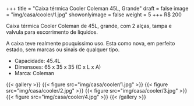 +++
title = "Caixa térmica Cooler Coleman 45L, Grande"
draft = false
image = "img/casa/cooler/1.jpg"
showonlyimage = false
weight = 5
+++
<span class="price">R$ 200</span>

<!--more-->

Caixa térmica Cooler Coleman de 45L, grande, com 2 alças, tampa e valvula para escorrimento de liquidos.

A caixa teve realmente pouquissimo uso. Esta como nova, em perfeito estado, sem marcas ou sinais de qualquer tipo.

- Capacidade: 45.4L
- Dimensoes: 65 x 35 x 35 (C x L x A)
- Marca: Coleman

{{< gallery >}}
{{< figure src="img/casa/cooler/1.jpg" >}}
{{< figure src="img/casa/cooler/2.jpg" >}}
{{< figure src="img/casa/cooler/3.jpg" >}}
{{< figure src="img/casa/cooler/4.jpg" >}}
{{< /gallery >}}
